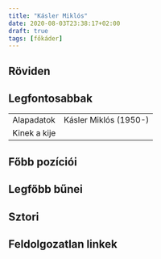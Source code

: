 ```yaml
---
title: "Kásler Miklós"
date: 2020-08-03T23:38:17+02:00
draft: true
tags: [főkáder]
---
```


## Röviden

## Legfontosabbak

|                           |                                                                    |
| :---                      | :----                                                              |
| Alapadatok                | Kásler Miklós (1950-)                                              |
| Kinek a kije              |                                                                    |

## Főbb pozíciói

## Legfőbb bűnei

## Sztori

## Feldolgozatlan linkek
